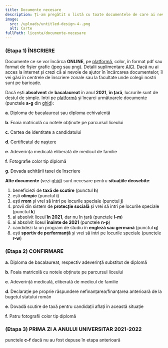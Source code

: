 ```yaml
---
title: Documente necesare
description: Ți-am pregătit o listă cu toate documentele de care ai nevoie.
image:
  src: /uploads/untitled-design-4-.png
  alt: Carte
fullPath: licenta/documente-necesare
---
```

### (Etapa 1) ÎNSCRIERE

Documente ce se vor încărca **ONLINE**, pe [platformă](https://admitere.upt.ro), color, în format pdf sau format de fișier grafic (jpeg sau png). Detalii suplimentare [AICI](https://www.upt.ro/Informatii_acte-necesare-pentru-dosarul-de-inscriere-la-admiterea-la-li_1412_ro.html). Dacă nu ai acces la internet și crezi că ai nevoie de ajutor în încărcarea documentelor, îl vei găsi în centrele de înscriere zonale sau la facultate unde colegii nostri sunt pe baricade.

Dacă ești **absolvent** de **bacalaureat** în anul **2021**, **în țară**, lucrurile sunt de destul de simple. Intri pe [platformă](https://admitere.upt.ro) și încarci următoarele documente (punctele **a-g** din [ghid](http://www.upt.ro/Informatii_acte-necesare-pentru-dosarul-de-inscriere-la-admiterea-la-li_1412_ro.html)):

**a**.	Diploma de bacalaureat sau diploma echivalentă

**b**.	Foaia matricolă cu notele obținute pe parcursul liceului

**c**.	Cartea de identitate a candidatului

**d**.	Certificatul de naștere

**e**.	Adeverința medicală eliberată de medicul de familie 

**f**.	Fotografie color tip diplomă

**g**.	Dovada achitării taxei de înscriere

**Alte documente** (vezi [ghid](http://www.upt.ro/Informatii_acte-necesare-pentru-dosarul-de-inscriere-la-admiterea-la-li_1412_ro.html)) sunt necesare pentru **situațiile deosebite**:

1. beneficiezi de **taxă de scutire** (punctul **h**)
2. ești **olimpic** (punctul **i**)
3. ești **rrom** și vrei să intri pe locurile speciale (punctul **j**)
4. provii din sistem de **protecție socială** și vrei să intri pe locurile speciale (punctul **k**)
5. ai absolvit liceul **în 2021**, dar nu în țară (punctele **l-m**)
6. ai absolvit liceul **înainte de 2021** (punctele **n-p**)
7. candidezi la un program de studiu în **engleză sau germană** (punctul **q**)
8. ești **sportiv de performanță** și vrei să intri pe locurile speciale (punctele **r-w**)

### (Etapa 2) CONFIRMARE

**a**.	Diploma de bacalaureat, respectiv adeverință substitut de diplomă 

**b**.	Foaia matricolă cu notele obținute pe parcursul liceului

**c**.	Adeverință medicală, eliberată de medicul de familie

**d**.	Declarație pe proprie răspundere nefinanțarea/finanțarea anterioară de la bugetul statului român 

**e**.	Dovadă scutire de taxă pentru candidații aflați în această situație

**f**.	Patru  fotografii color tip diplomă

### (Etapa 3) PRIMA ZI A ANULUI UNIVERSITAR 2021-2022

punctele **c-f** dacă nu au fost depuse în etapa anterioară